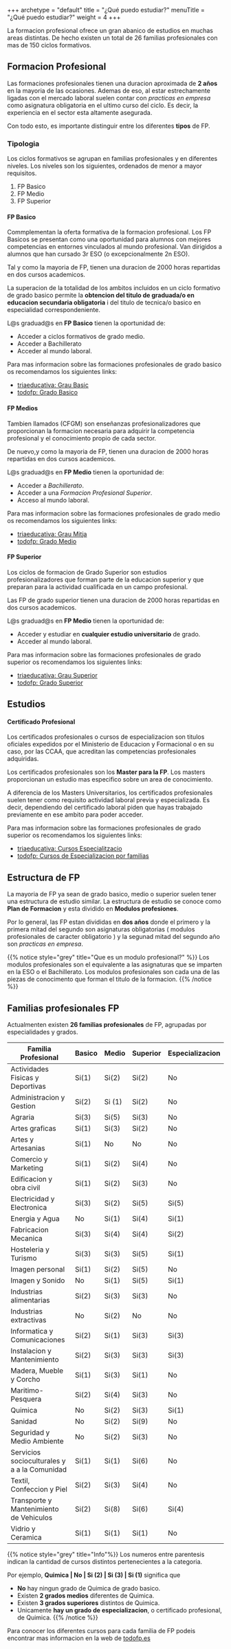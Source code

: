 +++
archetype = "default"
title = "¿Qué puedo estudiar?"
menuTitle = "¿Qué puedo estudiar?"
weight = 4
+++

La formacion profesional ofrece un gran abanico de estudios en muchas areas distintas. De hecho existen un total de 26 familias profesionales con mas de 150 ciclos formativos.

## Formacion Profesional

Las formaciones profesionales tienen una duracion aproximada de **2 años** en la mayoria de las ocasiones. Ademas de eso, al estar estrechamente ligadas con el mercado laboral suelen contar con *practicas en empresa* como asignatura obligatoria en el ultimo curso del ciclo. Es decir, la experiencia en el sector esta altamente asegurada.

Con todo esto, es importante distinguir entre los diferentes **tipos** de FP.

### Tipologia 
Los ciclos formativos se agrupan en familias profesionales y en diferentes niveles. 
Los niveles son los siguientes, ordenados de menor a mayor requisitos.

1. FP Basico
2. FP Medio
3. FP Superior

#### FP Basico
Commplementan la oferta formativa de la formacion profesional.
Los FP Basicos se presentan como una oportunidad para alumnos con mejores competencias en entornes vinculados al mundo profesional. Van dirigidos a alumnos que han cursado 3r ESO (o excepcionalmente 2n ESO).

Tal y como la mayoria de FP, tienen una duracion de 2000 horas repartidas en dos cursos academicos.

La superacion de la totalidad de los ambitos incluidos en un ciclo formativo de grado basico permite la **obtencion del titulo de graduada/o en educacion secundaria obligatoria** i del titulo de tecnica/o basico en especialidad correspondeniente.

L@s graduad@s en **FP Basico** tienen la oportunidad de: 
- Acceder a ciclos formativos de grado medio.
- Acceder a Bachillerato
- Acceder al mundo laboral.

Para mas informacion sobre las formaciones profesionales de grado basico os recomendamos los siguientes links:
- [triaeducativa: Grau Basic](https://triaeducativa.gencat.cat/ca/fp/grau-basic/)
- [todofp: Grado Basico](https://todofp.es/que-estudiar/ciclos/fp-grado-basico.html)

#### FP Medios
Tambien llamados (CFGM) son enseñanzas profesionalizadores que proporcionan la formacion necesaria para adquirir la competencia profesional y el conocimiento propio de cada sector.

De nuevo,y como la mayoria de FP, tienen una duracion de 2000 horas repartidas en dos cursos academicos.

L@s graduad@s en **FP Medio** tienen la oportunidad de: 
- Acceder a *Bachillerato*.
- Acceder a una *Formacion Profesional Superior*. 
- Acceso al mundo laboral.

Para mas informacion sobre las formaciones profesionales de grado medio os recomendamos los siguientes links:
- [triaeducativa: Grau Mitja](https://triaeducativa.gencat.cat/ca/fp/grau-mitja/)
- [todofp: Grado Medio](https://todofp.es/que-estudiar/ciclos/grado-medio.html)

#### FP Superior

Los ciclos de formacion de Grado Superior son estudios profesionalizadores que forman parte de la educacion superior y que preparan para la actividad cualificada en un campo profesional.


Las FP de grado superior tienen una duracion de 2000 horas repartidas en dos cursos academicos.

L@s graduad@s en **FP Medio** tienen la oportunidad de: 
- Acceder y estudiar en **cualquier estudio universitario** de grado.
- Acceder al mundo laboral.

Para mas informacion sobre las formaciones profesionales de grado superior os recomendamos los siguientes links:
- [triaeducativa: Grau Superior](https://triaeducativa.gencat.cat/ca/fp/grau-superior/)
- [todofp: Grado Superior](https://todofp.es/que-estudiar/ciclos/grado-superior.html)

## Estudios

#### Certificado Profesional
Los certificados profesionales o cursos de especializacion son titulos oficiales expedidos por el Ministerio de Educacion y Formacional o en su caso, por las CCAA, que acreditan las competencias profesionales adquiridas.

Los certificados profesionales son los **Master para la FP**. Los masters proporcionan un estudio mas especifico sobre un area de conocimiento.

A diferencia de los Masters Universitarios, los certificados profesionales suelen tener como requisito actividad laboral previa y especializada. Es decir, dependiendo del certificado laboral piden que hayas trabajado previamente en ese ambito para poder acceder.

Para mas informacion sobre las formaciones profesionales de grado superior os recomendamos los siguientes links:
- [triaeducativa: Cursos Especialitzacio](https://triaeducativa.gencat.cat/ca/fp/cursos-especialitzacio/)
- [todofp: Cursos de Especializacion por familias](https://todofp.es/que-estudiar/ciclos/curso-especializacion.html)

## Estructura de FP

La mayoria de FP ya sean de grado basico, medio o superior suelen tener una estructura de estudio similar. La estructura de estudio se conoce como **Plan de Formacion** y esta dividido en **Modulos profesiones**. 

Por lo general, las FP estan divididas en **dos años** donde el primero y la primera mitad del segundo son asignaturas obligatorias ( modulos profesionales de caracter obligatorio ) y la segunad mitad del segundo año son *practicas en empresa*.


{{% notice style="grey" title="Que es un modulo profesional?" %}}
Los modulos profesionales son el equivalente a las asignaturas que se imparten en la ESO o el Bachillerato. Los modulos profesionales son cada una de las piezas de conocimento que forman el titulo de la formacion.
{{% /notice %}}

## Familias profesionales FP

Actualmenten existen **26 familias profesionales** de FP, agrupadas por especialidades y grados.

| Familia Profesional                          | Basico | Medio  | Superior | Especializacion |
|----------------------------------------------|--------|--------|----------|-----------------|
| Actividades Fisicas y Deportivas             | Si(1)  | Si(2)  | Si(2)    | No              |
| Administracion y Gestion                     | Si(2)  | Si (1) | Si(2)    | No              |
| Agraria                                      | Si(3)  | Si(5)  | Si(3)    | No              |
| Artes graficas                               | Si(1)  | Si(3)  | Si(2)    | No              |
| Artes y Artesanias                           | Si(1)  | No     | No       | No              |
| Comercio y Marketing                         | Si(1)  | Si(2)  | Si(4)    | No              |
| Edificacion y obra civil                     | Si(1)  | Si(2)  | Si(3)    | No              |
| Electricidad y Electronica                   | Si(3)  | Si(2)  | Si(5)    | Si(5)           |
| Energia y Agua                               | No     | Si(1)  | Si(4)    | Si(1)           |
| Fabricacion Mecanica                         | Si(3)  | Si(4)  | Si(4)    | Si(2)           |
| Hosteleria y Turismo                         | Si(3)  | Si(3)  | Si(5)    | Si(1)           |
| Imagen personal                              | Si(1)  | Si(2)  | Si(5)    | No              |
| Imagen y Sonido                              | No     | Si(1)  | Si(5)    | Si(1)           |
| Industrias alimentarias                      | Si(2)  | Si(3)  | Si(3)    | No              |
| Industrias extractivas                       | No     | Si(2)  | No       | No              |
| Informatica y Comunicaciones                 | Si(2)  | Si(1)  | Si(3)    | Si(3)           |
| Instalacion y Mantenimiento                  | Si(2)  | Si(3)  | Si(3)    | Si(3)           |
| Madera, Mueble y Corcho                      | Si(1)  | Si(3)  | Si(1)    | No              |
| Maritimo-Pesquera                            | Si(2)  | Si(4)  | Si(3)    | No              |
| Quimica                                      | No     | Si(2)  | Si(3)    | Si(1)           |
| Sanidad                                      | No     | Si(2)  | Si(9)    | No              |
| Seguridad y Medio Ambiente                   | No     | Si(2)  | Si(3)    | No              |
| Servicios socioculturales y a a la Comunidad | Si(1)  | Si(1)  | Si(6)    | No              |
| Textil, Confeccion y Piel                    | Si(2)  | Si(3)  | Si(4)    | No              |
| Transporte y Mantenimiento de Vehiculos      | Si(2)  | Si(8)  | Si(6)    | Si(4)           |
| Vidrio y Ceramica                            | Si(1)  | Si(1)  | Si(1)    | No              |

{{% notice style="grey" title="Info"%}}
Los numeros entre parentesis indican la cantidad de cursos distintos pertenecientes a la categoria.

Por ejemplo,  **Quimica | No | Si (2) | Si (3) | Si (1)** significa que
- **No** hay ningun grado de Quimica de grado basico.
- Existen **2 grados medios** diferentes de Quimica.
- Existen **3 grados superiores** distintos de Quimica.
- Unicamente **hay un grado de especializacion**, o certificado profesional, de Quimica.
{{% /notice %}}


Para conocer los diferentes cursos para cada familia de FP podeis encontrar mas informacion en la web de [todofp.es](https://todofp.es/que-estudiar/loe.html)
